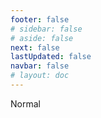 ```yaml
---
footer: false
# sidebar: false
# aside: false
next: false
lastUpdated: false
navbar: false
# layout: doc
---
```


<script setup>
const chatPrompts = [
  // व्यापार सेवाएं (पहला ब्लॉक)
  { id: "1", text: "UAE में कंपनी पंजीकरण", category: "business" },
  { id: "2", text: "Mainland कंपनी स्थापना", category: "business" },
  { id: "3", text: "Free Zone कंपनी पंजीकरण", category: "business" },
  { id: "4", text: "Offshore कंपनी गठन", category: "business" },
  { id: "5", text: "UAE फ्रीलांस वीजा", category: "business" },
  { id: "6", text: "दुबई व्यापार लाइसेंस", category: "business" },
  { id: "7", text: "UAE व्यापार लाइसेंस आवश्यकताएं", category: "business" },
  { id: "23", text: "UAE व्यवसाय स्थापना", category: "business" },
  { id: "24", text: "दुबई Free Zones", category: "business" },
  { id: "25", text: "UAE कंपनी पंजीकरण", category: "business" },
  { id: "26", text: "UAE फ्रीलांस वीजा", category: "business" },
  
  // वीजा और आव्रजन
  { id: "8", text: "UAE Golden Visa आवेदन", category: "visa" },
  { id: "9", text: "UAE रोजगार वीजा", category: "visa" },
  { id: "10", text: "UAE में परिवार वीजा प्रायोजन", category: "visa" },
  { id: "11", text: "वीजा मेडिकल टेस्ट आवश्यकताएं", category: "visa" },
  { id: "12", text: "UAE निवास वीजा प्रक्रिया", category: "visa" },
  { id: "27", text: "UAE वीजा आवश्यकताएं", category: "visa" },
  
  // कानूनी और दस्तावेज
  { id: "13", text: "Emirates ID आवेदन", category: "legal" },
  { id: "14", text: "UAE दस्तावेज सत्यापन", category: "legal" },
  { id: "15", text: "UAE में मुख्तारनामा", category: "legal" },
  { id: "16", text: "UAE व्यापार अनुबंध समीक्षा", category: "legal" },
  { id: "40", text: "Emirates ID नवीनीकरण", category: "legal" },
  
  // वित्तीय सेवाएं
  { id: "17", text: "UAE कॉर्पोरेट बैंक खाता", category: "finance" },
  { id: "18", text: "UAE कर पंजीकरण (VAT)", category: "finance" },
  { id: "19", text: "UAE में लेखा सेवाएं", category: "finance" },
  { id: "20", text: "UAE Economic Substance Regulations", category: "finance" },
  { id: "41", text: "UAE बैंकिंग सेवाएं", category: "finance" },
  
  // संपत्ति और सेवाएं
  { id: "21", text: "UAE संपत्ति निवेश", category: "property" },
  { id: "22", text: "दुबई कार्यालय स्थान किराया", category: "property" },

  // स्वास्थ्य सेवा
  { id: "47", text: "UAE स्वास्थ्य बीमा", category: "healthcare" },
  { id: "48", text: "दुबई के सर्वश्रेष्ठ अस्पताल", category: "healthcare" },
  { id: "49", text: "UAE मेडिकल चेक-अप", category: "healthcare" },
  
  // पर्यटन और मनोरंजन (अंत में)
  { id: "28", text: "दुबई पर्यटक आकर्षण", category: "travel" },
  { id: "29", text: "Expo City दुबई", category: "attractions" },
  { id: "30", text: "Dubai Frame टिकट", category: "attractions" },
  { id: "31", text: "Burj Khalifa टिकट", category: "attractions" },
  { id: "32", text: "Museum of the Future", category: "attractions" },
  { id: "33", text: "Abu Dhabi Louvre", category: "attractions" },
  { id: "34", text: "Ferrari World Abu Dhabi", category: "attractions" },
  { id: "35", text: "Dubai Mall शॉपिंग", category: "shopping" },
]
</script>

<AIChat :prompts="chatPrompts" />

<userStyle>Normal</userStyle>
